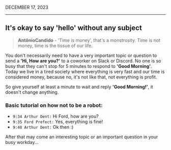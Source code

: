 DECEMBER 17, 2023

---

## It's okay to say 'hello' without any subject

> **AntônioCandido** - 'Time is money', that's a monstrosity. Time is not money, time is the tissue of our life.

You don't necessarily need to have a very important topic or question to send a **'Hi, How are you?'** to a coworker on Slack or Discord. No one is so busy that they can't stop for 5 minutes to respond to **'Good Morning'**. Today we live in a tired society where everything is very fast and our time is considered money, because no, it's not like that, not everything is profit.

So give yourself at least a minute to wait and reply **'Good Morning!'**, it doesn't change anything.

### Basic tutorial on how not to be a robot:

- `9:34 Arthur Dent:` Hi Ford, how are you?
- `9:35 Ford Prefect:` Yes, everything is fine!
- `9:40 Arthur Dent:` Ok then :)

After that may come an interesting topic or an important question in your busy workday...